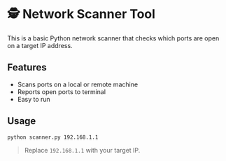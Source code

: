 # 🕵️ Network Scanner Tool

This is a basic Python network scanner that checks which ports are open on a target IP address.

## Features

- Scans ports on a local or remote machine
- Reports open ports to terminal
- Easy to run

## Usage

```bash
python scanner.py 192.168.1.1
```

> Replace `192.168.1.1` with your target IP.
